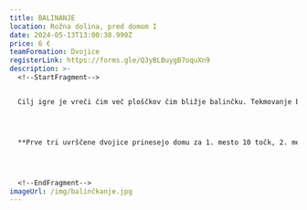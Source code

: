 ```yaml
---
title: BALINANJE
location: Rožna dolina, pred domom I
date: 2024-05-13T13:00:38.990Z
price: 6 €
teamFormation: Dvojice
registerLink: https://forms.gle/Q3yBLBuygB7oquXn9
description: >-
  <!--StartFragment-->


  Cilj igre je vreči čim več ploščkov čim bližje balinčku. Tekmovanje bo na Majskih igrah potekalo v dvojicah, pri čemer so lahko dvojice mešane (moški in ženska) ali ne (dve ženski ali dva moška), vendar vsi tekmujejo skupaj. Igra je namenjena vsem študentom, tudi tistim, ki niso iz študentskih domov.




  **Prve tri uvrščene dvojice prinesejo domu za 1. mesto 10 točk, 2. mesto 8 točk in 3. mesto 6 točk. Oba tekmovalca morata biti iz istega doma, da prineseta svojemu domu točke. Če sta oba tekmovalca iz različnih domov, izbereta za kateri dom bodo štele točke. Če je en član iz doma, drug pa ne, ne dobita točk.**




  <!--EndFragment-->
imageUrl: /img/balinčkanje.jpg
---
```

